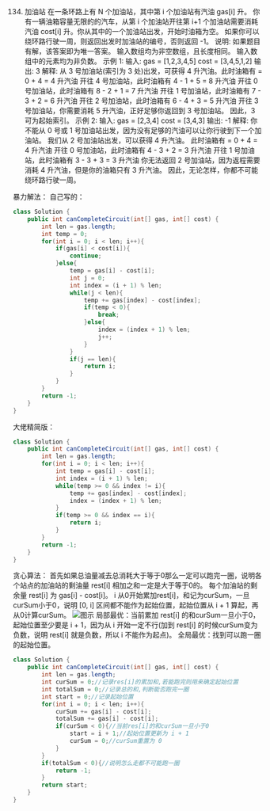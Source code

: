 

134. 加油站
在一条环路上有 N 个加油站，其中第 i 个加油站有汽油 gas[i] 升。
你有一辆油箱容量无限的的汽车，从第 i 个加油站开往第 i+1 个加油站需要消耗汽油 cost[i] 升。你从其中的一个加油站出发，开始时油箱为空。
如果你可以绕环路行驶一周，则返回出发时加油站的编号，否则返回 -1。
说明: 
如果题目有解，该答案即为唯一答案。
输入数组均为非空数组，且长度相同。
输入数组中的元素均为非负数。
示例 1:
输入: 
gas  = [1,2,3,4,5]
cost = [3,4,5,1,2]
输出: 3
解释:
从 3 号加油站(索引为 3 处)出发，可获得 4 升汽油。此时油箱有 = 0 + 4 = 4 升汽油
开往 4 号加油站，此时油箱有 4 - 1 + 5 = 8 升汽油
开往 0 号加油站，此时油箱有 8 - 2 + 1 = 7 升汽油
开往 1 号加油站，此时油箱有 7 - 3 + 2 = 6 升汽油
开往 2 号加油站，此时油箱有 6 - 4 + 3 = 5 升汽油
开往 3 号加油站，你需要消耗 5 升汽油，正好足够你返回到 3 号加油站。
因此，3 可为起始索引。
示例 2:
输入: 
gas  = [2,3,4]
cost = [3,4,3]
输出: -1
解释:
你不能从 0 号或 1 号加油站出发，因为没有足够的汽油可以让你行驶到下一个加油站。
我们从 2 号加油站出发，可以获得 4 升汽油。 此时油箱有 = 0 + 4 = 4 升汽油
开往 0 号加油站，此时油箱有 4 - 3 + 2 = 3 升汽油
开往 1 号加油站，此时油箱有 3 - 3 + 3 = 3 升汽油
你无法返回 2 号加油站，因为返程需要消耗 4 升汽油，但是你的油箱只有 3 升汽油。
因此，无论怎样，你都不可能绕环路行驶一周。

暴力解法：
自己写的：
```java
class Solution {
    public int canCompleteCircuit(int[] gas, int[] cost) {
        int len = gas.length;
        int temp = 0;
        for(int i = 0; i < len; i++){
            if(gas[i] < cost[i]){
                continue;
            }else{
                temp = gas[i] - cost[i];
                int j = 0;
                int index = (i + 1) % len;
                while(j < len){
                    temp += gas[index] - cost[index];
                    if(temp < 0){
                        break;
                    }else{
                        index = (index + 1) % len;
                        j++;
                    }
                }
                if(j == len){
                    return i;
                }
            }
        }
        return -1;
    }
}
```
大佬精简版：
```java
class Solution {
    public int canCompleteCircuit(int[] gas, int[] cost) {
        int len = gas.length;
        for(int i = 0; i < len; i++){
            int temp = gas[i] - cost[i];
            int index = (i + 1) % len;
            while(temp >= 0 && index != i){
                temp += gas[index] - cost[index];
                index = (index + 1) % len;
            }
            if(temp >= 0 && index == i){
                return i;
            }
        }
        return -1;
    }
}
```
贪心算法：
首先如果总油量减去总消耗大于等于0那么一定可以跑完一圈，说明各个站点的加油站的剩油量 rest[i] 相加之和一定是大于等于0的。
每个加油站的剩余量 rest[i] 为 gas[i] - cost[i]。
i 从0开始累加rest[i]，和记为curSum，一旦curSum小于0，说明 [0, i] 区间都不能作为起始位置，起始位置从 i + 1 算起，再从0计算curSum。
![图示](https://img-blog.csdnimg.cn/20201230162018961.png?x-oss-process=image/watermark,type_ZmFuZ3poZW5naGVpdGk,shadow_10,text_aHR0cHM6Ly9ibG9nLmNzZG4ubmV0L3dlaXhpbl80NjQ5NzUwMw==,size_16,color_FFFFFF,t_70)
局部最优：当前累加 rest[i] 的和curSum一旦小于0，起始位置至少要是 i + 1，因为从 i 开始一定不行(加到 rest[i] 的时候curSum变为负数，说明 rest[i] 就是负数，所以 i 不能作为起点)。
全局最优：找到可以跑一圈的起始位置。

```java
class Solution {
    public int canCompleteCircuit(int[] gas, int[] cost) {
        int len = gas.length;
        int curSum = 0;//记录res[i]的累加和,若能跑完则用来确定起始位置
        int totalSum = 0;//记录总的和,判断能否跑完一圈
        int start = 0;//记录起始位置
        for(int i = 0; i < len; i++){
            curSum += gas[i] - cost[i];
            totalSum += gas[i] - cost[i];
            if(curSum < 0){//当前res[i]的和curSum一旦小于0
                start = i + 1;//起始位置更新为 i + 1
                curSum = 0;//curSum重置为 0
            }
        }
        if(totalSum < 0){//说明怎么走都不可能跑一圈
            return -1;
        }
        return start;
    }
}
```
